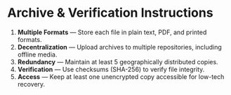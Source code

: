 # Archive & Verification Instructions

1. **Multiple Formats** — Store each file in plain text, PDF, and printed formats.
2. **Decentralization** — Upload archives to multiple repositories, including offline media.
3. **Redundancy** — Maintain at least 5 geographically distributed copies.
4. **Verification** — Use checksums (SHA-256) to verify file integrity.
5. **Access** — Keep at least one unencrypted copy accessible for low-tech recovery.
